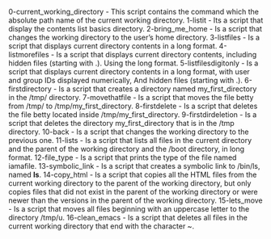 0-current_working_directory - This script contains the command which the absolute path name of the current working directory.
1-listit - Its a script that display the contents list basics directory.
2-bring_me_home - Is a script that changes the working directory to the user’s home directory.
3-listfiles - Is a script that displays current directory contents in a long format.
4-listmorefiles - Is a script that displays current directory contents, including hidden files (starting with .). Using the long format.
5-listfilesdigitonly - Is a script that displays current directory contents in a long format, with user and group IDs displayed numerically, And hidden files (starting with .).
6-firstdirectory - Is a script that creates a directory named my_first_directory in the /tmp/ directory.
7-movethatfile - Is a script that moves the file betty from /tmp/ to /tmp/my_first_directory.
8-firstdelete - Is a script that deletes the file betty located inside /tmp/my_first_directory.
9-firstdirdeletion - Is a script that deletes the directory my_first_directory that is in the /tmp directory.
10-back - Is a script that changes the working directory to the previous one.
11-lists - Is a script that lists all files in the current directory and the parent of the working directory and the /boot directory, in long format.
12-file_type - Is a script that prints the type of the file named iamafile.
13-symbolic_link - Is a script that creates a symbolic link to /bin/ls, named __ls__.
14-copy_html - Is a script that copies all the HTML files from the current working directory to the parent of the working directory, but only copies files that did not exist in the parent of the working directory or were newer than the versions in the parent of the working directory.
15-lets_move - Is a script that moves all files beginning with an uppercase letter to the directory /tmp/u.
16-clean_emacs - Is a script that deletes all files in the current working directory that end with the character ~.